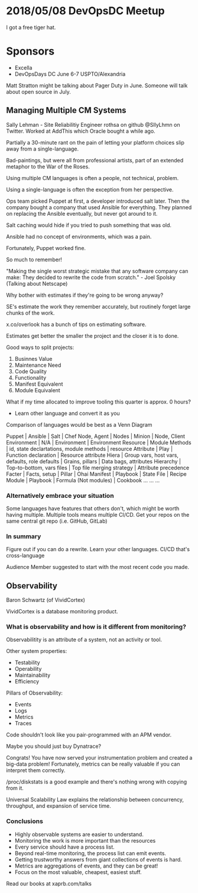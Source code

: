 # 2018/05/08 DevOpsDC Meetup

I got a free tiger hat.

# Sponsors
* Excella
* DevOpsDays DC June 6-7 USPTO/Alexandria

Matt Stratton might be talking about Pager Duty in June.
Someone will talk about open source in July.

## Managing Multiple CM Systems
Sally Lehman - Site Reliabilitiy Engineer
rothsa on github
@SllyLhmn on Twitter.
Worked at AddThis which Oracle bought a while ago.

Partially a 30-minute rant on the pain of letting your platform choices slip away
from a single-language.

Bad-paintings, but were all from professional artists, part of an extended metaphor to the
War of the Roses.

Using multiple CM languages is often a people, not technical, problem.

Using a single-language is often the exception from her perspective.

Ops team picked Puppet at first, a developer introduced salt later. Then the company
bought a company that used Ansible for everything. They planned on replacing the Ansible
eventually, but never got around to it.

Salt caching would hide if you tried to push something that was old.

Ansible had no concept of environments, which was a pain.

Fortunately, Puppet worked fine.

So much to remember!

"Making the single worst strategic mistake that any software company can make: They
	decided to rewrite the code from scratch." - Joel Spolsky (Talking about Netscape)

Why bother with estimates if they're going to be wrong anyway?

SE's estimate the work they remember accurately, but routinely forget large chunks of the
work.

x.co/overlook has a bunch of tips on estimating software.

Estimates get better the smaller the project and the closer it is to done.

Good ways to split projects:
1) Businnes Value
2) Maintenance Need
3) Code Quality
4) Functionality
5) Manifest Equivalent
6) Module Equivalent

What if my time allocated to improve tooling this quarter is approx. 0 hours?
- Learn other language and convert it as you

Comparison of languages would be best as a Venn Diagram

Puppet      | Ansible        | Salt   | Chef
Node, Agent | Nodes          | Minion | Node, Client
Environment | N/A            | Environment | Environment
Resource    | Module Methods | id, state declartations, module methods | resource
Attribute   | Play           | Function declaration | Resource attribute
Hiera       | Group vars, host vars, defaults, role defaults | Grains, pillars | Data bags, attributes
Hierarchy   | Top-to-bottom, vars files | Top file merging strategy | Attribute precedence
Facter      | Facts, setup   | Pillar | Ohai
Manifest    | Playbook       | State File | Recipe
Module      | Playbook       | Formula (Not modules) | Cookbook
...
...
...

### Alternatively embrace your situation
Some languages have features that others don't, which might be worth having multiple.
Multiple tools means multiple CI/CD.
Get your repos on the same central git repo (i.e. GitHub, GitLab)

### In summary
Figure out if you can do a rewrite.
Learn your other languages.
CI/CD that's cross-language

Audience Member suggested to start with the most recent code you made.

## Observability
Baron Schwartz (of VividCortex)

VividCortex is a database monitoring product.

### What is observability and how is it different from monitoring?

Observabilitity is an attribute of a system, not an activity or tool.

Other system properties:
* Testability
* Operability
* Maintainability
* Efficiency

Pillars of Observability:
* Events
* Logs
* Metrics
* Traces

Code shouldn't look like you pair-programmed with an APM vendor.

Maybe you should just buy Dynatrace?

Congrats! You have now served your instrumentation problem and created
a big-data problem! Fortunately, metrics can be really valuable if
you can interpret them correctly.

/proc/diskstats is a good example and there's nothing wrong with copying from it.

Universal Scalability Law explains the relationship between concurrency, throughput,
and expansion of service time.

### Conclusions
* Highly observable systems are easier to understand.
* Monitoring the work is more important than the resources
* Every service should have a process list.
* Beyond real-time monitoring, the process list can emit events.
* Getting trustworthy answers from giant collections of events is hard.
* Metrics are aggregations of events, and they can be great!
* Focus on the most valuable, cheapest, easiest stuff.

Read our books at xaprb.com/talks